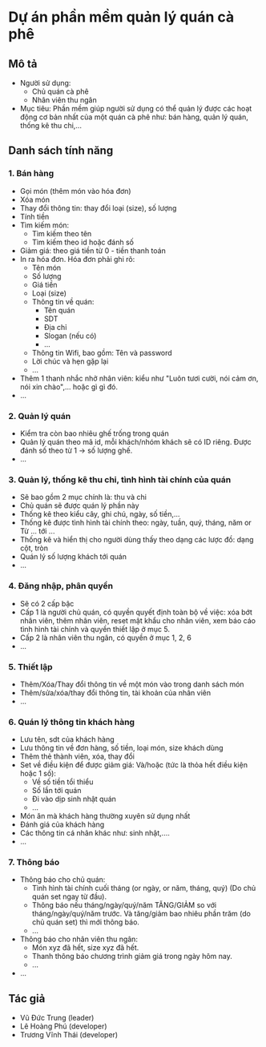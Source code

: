 # Dự án phần mềm quản lý quán cà phê
## Mô tả
- Người sử dụng:
  - Chủ quán cà phê
  - Nhân viên thu ngân
- Mục tiêu: Phần mềm giúp người sử dụng có thể quản lý được các hoạt động cơ bản nhất của một quán cà phê như: bán hàng, quản lý quán, thống kê thu chi,...

## Danh sách tính năng
### 1.  Bán hàng
- Gọi món (thêm món vào hóa đơn)
- Xóa món 
- Thay đổi thông tin: thay đổi loại (size), số lượng
- Tính tiền
- Tìm kiếm món:
    - Tìm kiếm theo tên
	- Tìm kiếm theo id hoặc đánh số
- Giảm giá: theo giá tiền từ 0 - tiền thanh toán
- In ra hóa đơn. Hóa đơn phải ghi rõ:
	- Tên món
	- Số lượng
	- Giá tiền
	- Loại (size)
	- Thông tin về quán:
		- Tên quán
		- SDT
		- Địa chỉ
		- Slogan (nếu có)
		- ...
	- Thông tin Wifi, bao gồm: Tên và password
	- Lời chúc và hẹn gặp lại
	- ...
- Thêm 1 thanh nhắc nhở nhân viên: kiểu như "Luôn tươi cười, nói cảm ơn, nói xin chào",... hoặc gì gì đó.
- ...

### 2. Quản lý quán
- Kiểm tra còn bao nhiêu ghế trống trong quán
- Quản lý quán theo mã id, mỗi khách/nhóm khách sẽ có ID riêng. Được đánh số theo từ 1 -> số lượng ghế.
- ...
	
### 3. Quản lý, thống kê thu chi, tình hình tài chính của quán
- Sẽ bao gồm 2 mục chính là: thu và chi
- Chủ quán sẽ được quán lý phần này
- Thống kê theo kiểu cây, ghi chú, ngày, số tiền,...
- Thống kê được tình hình tài chính theo: ngày, tuần, quý, tháng, năm or Từ ... tới ...
- Thống kê và hiển thị cho người dùng thấy theo dạng các lược đồ: dạng cột, tròn
- Quán lý số lượng khách tới quán
- ...
	
### 4. Đăng nhập, phân quyền
- Sẽ có 2 cấp bậc
- Cấp 1 là người chủ quán, có quyền quyết định toàn bộ về việc: xóa bớt nhân viên, thêm nhân viên, reset mật khẩu cho nhân viên, xem báo cáo tình hình tài chính và quyền thiết lập ở mục 5.
- Cấp 2 là nhân viên thu ngân, có quyền ở mục 1, 2, 6
- ...
	
### 5. Thiết lập
- Thêm/Xóa/Thay đổi thông tin về một món vào trong danh sách món
- Thêm/sửa/xóa/thay đổi thông tin, tài khoản của nhân viên
- ...
	
### 6. Quán lý thông tin khách hàng
- Lưu tên, sdt của khách hàng
- Lưu thông tin về đơn hàng, số tiền, loại món, size khách dùng
- Thêm thẻ thành viên, xóa, thay đổi
- Set về điều kiện để được giảm giá:
Và/hoặc (tức là thỏa hết điều kiện hoặc 1 số):
	- Về số tiền tổi thiểu
	- Số lần tới quán
	- Đi vào dịp sinh nhật quán
	- ...
- Món ăn mà khách hàng thường xuyên sử dụng nhất
- Đánh giá của khách hàng
- Các thông tin cá nhân khác như: sinh nhật,....
- ...
	
### 7. Thông báo
- Thông báo cho chủ quán:
	- Tình hình tài chính cuối tháng (or ngày, or năm, tháng, quý) (Do chủ quán set ngay từ đầu).
	- Thông báo nếu tháng/ngày/quý/năm TĂNG/GIẢM so với tháng/ngày/quý/năm trước. Và tăng/giảm bao nhiêu phần trăm (do chủ quán set) thì mới thông báo.
	- ...
- Thông báo cho nhân viên thu ngân:
	- Món xyz đã hết, size xyz đã hết.
	- Thanh thông báo chương trình giảm giá trong ngày hôm nay.
	- ...
- ...
		
		

## Tác giả
- Vũ Đức Trung (leader)
- Lê Hoàng Phú (developer)
- Trương Vĩnh Thái (developer)
